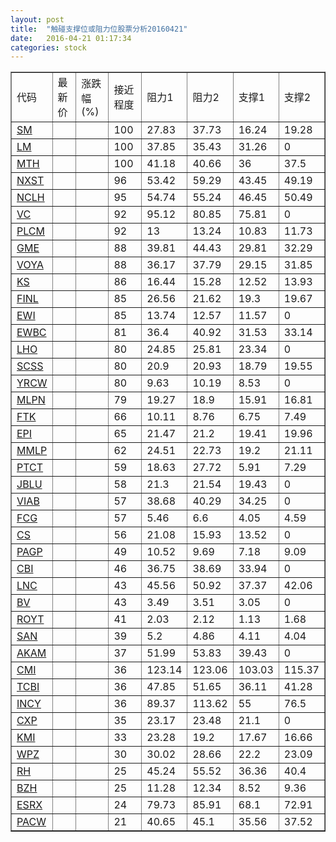 ```yaml
---
layout: post
title:  "触碰支撑位或阻力位股票分析20160421"
date:   2016-04-21 01:17:34
categories: stock
---
```

<script type="text/javascript">
var stockList = []
stockList.push('gb_sm');
stockList.push('gb_lm');
stockList.push('gb_mth');
stockList.push('gb_nxst');
stockList.push('gb_nclh');
stockList.push('gb_vc');
stockList.push('gb_plcm');
stockList.push('gb_gme');
stockList.push('gb_voya');
stockList.push('gb_ks');
stockList.push('gb_finl');
stockList.push('gb_ewi');
stockList.push('gb_ewbc');
stockList.push('gb_lho');
stockList.push('gb_scss');
stockList.push('gb_yrcw');
stockList.push('gb_mlpn');
stockList.push('gb_ftk');
stockList.push('gb_epi');
stockList.push('gb_mmlp');
stockList.push('gb_ptct');
stockList.push('gb_jblu');
stockList.push('gb_viab');
stockList.push('gb_fcg');
stockList.push('gb_cs');
stockList.push('gb_pagp');
stockList.push('gb_cbi');
stockList.push('gb_lnc');
stockList.push('gb_bv');
stockList.push('gb_royt');
stockList.push('gb_san');
stockList.push('gb_akam');
stockList.push('gb_cmi');
stockList.push('gb_tcbi');
stockList.push('gb_incy');
stockList.push('gb_cxp');
stockList.push('gb_kmi');
stockList.push('gb_wpz');
stockList.push('gb_rh');
stockList.push('gb_bzh');
stockList.push('gb_esrx');
stockList.push('gb_pacw');
</script>
<table border="1">
 <tr>
 <td>代码</td>
 <td>最新价</td>
 <td>涨跌幅(%)</td>
 <td>接近程度</td>
 <td>阻力1</td>
 <td>阻力2</td>
 <td>支撑1</td>
 <td>支撑2</td>
</tr>
  <tr id="sm" class="red">
  <td><a href="http://stock.finance.sina.com.cn/usstock/quotes/SM.html" target="_blank">SM</a></td><td></td><td></td><td>100</td><td>27.83</td><td>37.73</td><td>16.24</td><td>19.28</td></tr>
  <tr id="lm" class="red">
  <td><a href="http://stock.finance.sina.com.cn/usstock/quotes/LM.html" target="_blank">LM</a></td><td></td><td></td><td>100</td><td>37.85</td><td>35.43</td><td>31.26</td><td>0</td></tr>
  <tr id="mth" class="green">
  <td><a href="http://stock.finance.sina.com.cn/usstock/quotes/MTH.html" target="_blank">MTH</a></td><td></td><td></td><td>100</td><td>41.18</td><td>40.66</td><td>36</td><td>37.5</td></tr>
  <tr id="nxst" class="green">
  <td><a href="http://stock.finance.sina.com.cn/usstock/quotes/NXST.html" target="_blank">NXST</a></td><td></td><td></td><td>96</td><td>53.42</td><td>59.29</td><td>43.45</td><td>49.19</td></tr>
  <tr id="nclh" class="green">
  <td><a href="http://stock.finance.sina.com.cn/usstock/quotes/NCLH.html" target="_blank">NCLH</a></td><td></td><td></td><td>95</td><td>54.74</td><td>55.24</td><td>46.45</td><td>50.49</td></tr>
  <tr id="vc" class="red">
  <td><a href="http://stock.finance.sina.com.cn/usstock/quotes/VC.html" target="_blank">VC</a></td><td></td><td></td><td>92</td><td>95.12</td><td>80.85</td><td>75.81</td><td>0</td></tr>
  <tr id="plcm" class="green">
  <td><a href="http://stock.finance.sina.com.cn/usstock/quotes/PLCM.html" target="_blank">PLCM</a></td><td></td><td></td><td>92</td><td>13</td><td>13.24</td><td>10.83</td><td>11.73</td></tr>
  <tr id="gme" class="green">
  <td><a href="http://stock.finance.sina.com.cn/usstock/quotes/GME.html" target="_blank">GME</a></td><td></td><td></td><td>88</td><td>39.81</td><td>44.43</td><td>29.81</td><td>32.29</td></tr>
  <tr id="voya" class="green">
  <td><a href="http://stock.finance.sina.com.cn/usstock/quotes/VOYA.html" target="_blank">VOYA</a></td><td></td><td></td><td>88</td><td>36.17</td><td>37.79</td><td>29.15</td><td>31.85</td></tr>
  <tr id="ks" class="green">
  <td><a href="http://stock.finance.sina.com.cn/usstock/quotes/KS.html" target="_blank">KS</a></td><td></td><td></td><td>86</td><td>16.44</td><td>15.28</td><td>12.52</td><td>13.93</td></tr>
  <tr id="finl" class="green">
  <td><a href="http://stock.finance.sina.com.cn/usstock/quotes/FINL.html" target="_blank">FINL</a></td><td></td><td></td><td>85</td><td>26.56</td><td>21.62</td><td>19.3</td><td>19.67</td></tr>
  <tr id="ewi" class="red">
  <td><a href="http://stock.finance.sina.com.cn/usstock/quotes/EWI.html" target="_blank">EWI</a></td><td></td><td></td><td>85</td><td>13.74</td><td>12.57</td><td>11.57</td><td>0</td></tr>
  <tr id="ewbc" class="red">
  <td><a href="http://stock.finance.sina.com.cn/usstock/quotes/EWBC.html" target="_blank">EWBC</a></td><td></td><td></td><td>81</td><td>36.4</td><td>40.92</td><td>31.53</td><td>33.14</td></tr>
  <tr id="lho" class="red">
  <td><a href="http://stock.finance.sina.com.cn/usstock/quotes/LHO.html" target="_blank">LHO</a></td><td></td><td></td><td>80</td><td>24.85</td><td>25.81</td><td>23.34</td><td>0</td></tr>
  <tr id="scss" class="green">
  <td><a href="http://stock.finance.sina.com.cn/usstock/quotes/SCSS.html" target="_blank">SCSS</a></td><td></td><td></td><td>80</td><td>20.9</td><td>20.93</td><td>18.79</td><td>19.55</td></tr>
  <tr id="yrcw" class="red">
  <td><a href="http://stock.finance.sina.com.cn/usstock/quotes/YRCW.html" target="_blank">YRCW</a></td><td></td><td></td><td>80</td><td>9.63</td><td>10.19</td><td>8.53</td><td>0</td></tr>
  <tr id="mlpn" class="red">
  <td><a href="http://stock.finance.sina.com.cn/usstock/quotes/MLPN.html" target="_blank">MLPN</a></td><td></td><td></td><td>79</td><td>19.27</td><td>18.9</td><td>15.91</td><td>16.81</td></tr>
  <tr id="ftk" class="red">
  <td><a href="http://stock.finance.sina.com.cn/usstock/quotes/FTK.html" target="_blank">FTK</a></td><td></td><td></td><td>66</td><td>10.11</td><td>8.76</td><td>6.75</td><td>7.49</td></tr>
  <tr id="epi" class="green">
  <td><a href="http://stock.finance.sina.com.cn/usstock/quotes/EPI.html" target="_blank">EPI</a></td><td></td><td></td><td>65</td><td>21.47</td><td>21.2</td><td>19.41</td><td>19.96</td></tr>
  <tr id="mmlp" class="green">
  <td><a href="http://stock.finance.sina.com.cn/usstock/quotes/MMLP.html" target="_blank">MMLP</a></td><td></td><td></td><td>62</td><td>24.51</td><td>22.73</td><td>19.2</td><td>21.11</td></tr>
  <tr id="ptct" class="green">
  <td><a href="http://stock.finance.sina.com.cn/usstock/quotes/PTCT.html" target="_blank">PTCT</a></td><td></td><td></td><td>59</td><td>18.63</td><td>27.72</td><td>5.91</td><td>7.29</td></tr>
  <tr id="jblu" class="red">
  <td><a href="http://stock.finance.sina.com.cn/usstock/quotes/JBLU.html" target="_blank">JBLU</a></td><td></td><td></td><td>58</td><td>21.3</td><td>21.54</td><td>19.43</td><td>0</td></tr>
  <tr id="viab" class="green">
  <td><a href="http://stock.finance.sina.com.cn/usstock/quotes/VIAB.html" target="_blank">VIAB</a></td><td></td><td></td><td>57</td><td>38.68</td><td>40.29</td><td>34.25</td><td>0</td></tr>
  <tr id="fcg" class="green">
  <td><a href="http://stock.finance.sina.com.cn/usstock/quotes/FCG.html" target="_blank">FCG</a></td><td></td><td></td><td>57</td><td>5.46</td><td>6.6</td><td>4.05</td><td>4.59</td></tr>
  <tr id="cs" class="red">
  <td><a href="http://stock.finance.sina.com.cn/usstock/quotes/CS.html" target="_blank">CS</a></td><td></td><td></td><td>56</td><td>21.08</td><td>15.93</td><td>13.52</td><td>0</td></tr>
  <tr id="pagp" class="red">
  <td><a href="http://stock.finance.sina.com.cn/usstock/quotes/PAGP.html" target="_blank">PAGP</a></td><td></td><td></td><td>49</td><td>10.52</td><td>9.69</td><td>7.18</td><td>9.09</td></tr>
  <tr id="cbi" class="red">
  <td><a href="http://stock.finance.sina.com.cn/usstock/quotes/CBI.html" target="_blank">CBI</a></td><td></td><td></td><td>46</td><td>36.75</td><td>38.69</td><td>33.94</td><td>0</td></tr>
  <tr id="lnc" class="green">
  <td><a href="http://stock.finance.sina.com.cn/usstock/quotes/LNC.html" target="_blank">LNC</a></td><td></td><td></td><td>43</td><td>45.56</td><td>50.92</td><td>37.37</td><td>42.06</td></tr>
  <tr id="bv" class="red">
  <td><a href="http://stock.finance.sina.com.cn/usstock/quotes/BV.html" target="_blank">BV</a></td><td></td><td></td><td>43</td><td>3.49</td><td>3.51</td><td>3.05</td><td>0</td></tr>
  <tr id="royt" class="green">
  <td><a href="http://stock.finance.sina.com.cn/usstock/quotes/ROYT.html" target="_blank">ROYT</a></td><td></td><td></td><td>41</td><td>2.03</td><td>2.12</td><td>1.13</td><td>1.68</td></tr>
  <tr id="san" class="red">
  <td><a href="http://stock.finance.sina.com.cn/usstock/quotes/SAN.html" target="_blank">SAN</a></td><td></td><td></td><td>39</td><td>5.2</td><td>4.86</td><td>4.11</td><td>4.04</td></tr>
  <tr id="akam" class="red">
  <td><a href="http://stock.finance.sina.com.cn/usstock/quotes/AKAM.html" target="_blank">AKAM</a></td><td></td><td></td><td>37</td><td>51.99</td><td>53.83</td><td>39.43</td><td>0</td></tr>
  <tr id="cmi" class="green">
  <td><a href="http://stock.finance.sina.com.cn/usstock/quotes/CMI.html" target="_blank">CMI</a></td><td></td><td></td><td>36</td><td>123.14</td><td>123.06</td><td>103.03</td><td>115.37</td></tr>
  <tr id="tcbi" class="green">
  <td><a href="http://stock.finance.sina.com.cn/usstock/quotes/TCBI.html" target="_blank">TCBI</a></td><td></td><td></td><td>36</td><td>47.85</td><td>51.65</td><td>36.11</td><td>41.28</td></tr>
  <tr id="incy" class="green">
  <td><a href="http://stock.finance.sina.com.cn/usstock/quotes/INCY.html" target="_blank">INCY</a></td><td></td><td></td><td>36</td><td>89.37</td><td>113.62</td><td>55</td><td>76.5</td></tr>
  <tr id="cxp" class="green">
  <td><a href="http://stock.finance.sina.com.cn/usstock/quotes/CXP.html" target="_blank">CXP</a></td><td></td><td></td><td>35</td><td>23.17</td><td>23.48</td><td>21.1</td><td>0</td></tr>
  <tr id="kmi" class="red">
  <td><a href="http://stock.finance.sina.com.cn/usstock/quotes/KMI.html" target="_blank">KMI</a></td><td></td><td></td><td>33</td><td>23.28</td><td>19.2</td><td>17.67</td><td>16.66</td></tr>
  <tr id="wpz" class="red">
  <td><a href="http://stock.finance.sina.com.cn/usstock/quotes/WPZ.html" target="_blank">WPZ</a></td><td></td><td></td><td>30</td><td>30.02</td><td>28.66</td><td>22.2</td><td>23.09</td></tr>
  <tr id="rh" class="red">
  <td><a href="http://stock.finance.sina.com.cn/usstock/quotes/RH.html" target="_blank">RH</a></td><td></td><td></td><td>25</td><td>45.24</td><td>55.52</td><td>36.36</td><td>40.4</td></tr>
  <tr id="bzh" class="green">
  <td><a href="http://stock.finance.sina.com.cn/usstock/quotes/BZH.html" target="_blank">BZH</a></td><td></td><td></td><td>25</td><td>11.28</td><td>12.34</td><td>8.52</td><td>9.36</td></tr>
  <tr id="esrx" class="green">
  <td><a href="http://stock.finance.sina.com.cn/usstock/quotes/ESRX.html" target="_blank">ESRX</a></td><td></td><td></td><td>24</td><td>79.73</td><td>85.91</td><td>68.1</td><td>72.91</td></tr>
  <tr id="pacw" class="red">
  <td><a href="http://stock.finance.sina.com.cn/usstock/quotes/PACW.html" target="_blank">PACW</a></td><td></td><td></td><td>21</td><td>40.65</td><td>45.1</td><td>35.56</td><td>37.52</td></tr>
</table>
